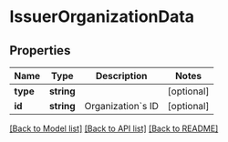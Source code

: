 # IssuerOrganizationData

## Properties
Name | Type | Description | Notes
------------ | ------------- | ------------- | -------------
**type** | **string** |  | [optional] 
**id** | **string** | Organization&#x60;s ID | [optional] 

[[Back to Model list]](../README.md#documentation-for-models) [[Back to API list]](../README.md#documentation-for-api-endpoints) [[Back to README]](../README.md)


